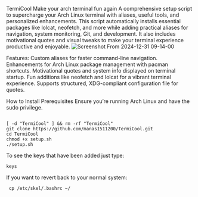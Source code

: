 TermiCool
Make your arch terminal fun again
A comprehensive setup script to supercharge your Arch Linux terminal with aliases, useful tools, and personalized enhancements. This script automatically installs essential packages like lolcat, neofetch, and more while adding practical aliases for navigation, system monitoring, Git, and development. It also includes motivational quotes and visual tweaks to make your terminal experience productive and enjoyable.
![Screenshot From 2024-12-31 09-14-00](https://github.com/user-attachments/assets/e2ee8ae5-2bf7-48ef-9db7-4fba5c1b1192)

Features:
    Custom aliases for faster command-line navigation.
    Enhancements for Arch Linux package management with pacman shortcuts.
    Motivational quotes and system info displayed on terminal startup.
    Fun additions like neofetch and lolcat for a vibrant terminal experience.
    Supports structured, XDG-compliant configuration file for quotes.

How to Install
Prerequisites
Ensure you’re running Arch Linux and have the sudo privilege.
```shell

[ -d "TermiCool" ] && rm -rf "TermiCool"
git clone https://github.com/manas1511200/TermiCool.git
cd TermiCool
chmod +x setup.sh
./setup.sh
```
To see the keys that have been added just type:
```shell
keys
```
If you want to revert back to your normal system:
```shell
 cp /etc/skel/.bashrc ~/
```




